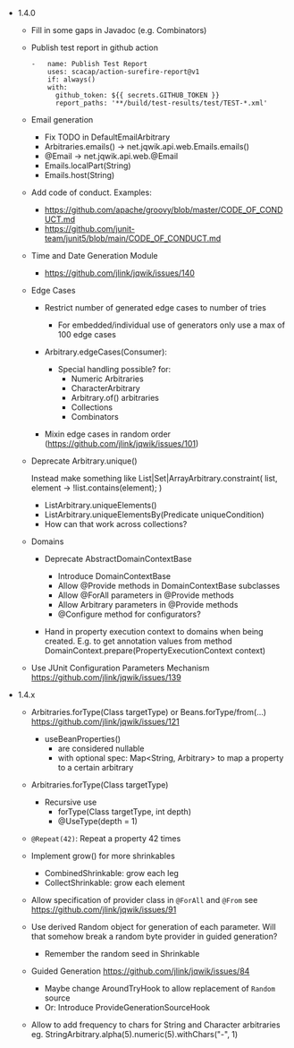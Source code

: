 - 1.4.0

    - Fill in some gaps in Javadoc (e.g. Combinators)

    - Publish test report in github action
      ```
      -   name: Publish Test Report
          uses: scacap/action-surefire-report@v1
          if: always()
          with:
            github_token: ${{ secrets.GITHUB_TOKEN }}
            report_paths: '**/build/test-results/test/TEST-*.xml'
      ```  

    - Email generation
        - Fix TODO in DefaultEmailArbitrary
        - Arbitraries.emails() -> net.jqwik.api.web.Emails.emails()
        - @Email -> net.jqwik.api.web.@Email
        - Emails.localPart(String) 
        - Emails.host(String) 

    - Add code of conduct. Examples:
        - https://github.com/apache/groovy/blob/master/CODE_OF_CONDUCT.md
        - https://github.com/junit-team/junit5/blob/main/CODE_OF_CONDUCT.md

    - Time and Date Generation Module
        - https://github.com/jlink/jqwik/issues/140

    - Edge Cases

        - Restrict number of generated edge cases to number of tries
          - For embedded/individual use of generators only use a max of 100 edge cases
        
        - Arbitrary.edgeCases(Consumer<Config>):
          - Special handling possible? for:
              - Numeric Arbitraries
              - CharacterArbitrary
              - Arbitrary.of() arbitraries
              - Collections
              - Combinators
        
        - Mixin edge cases in random order (https://github.com/jlink/jqwik/issues/101)

    - Deprecate Arbitrary.unique()
    
      Instead make something like List|Set|ArrayArbitrary.constraint(
        list, element -> !list.contains(element);
      ) 
        - ListArbitrary.uniqueElements()
        - ListArbitrary.uniqueElementsBy(Predicate<E> uniqueCondition)
        - How can that work across collections?

    - Domains
        - Deprecate AbstractDomainContextBase
            - Introduce DomainContextBase
            - Allow @Provide methods in DomainContextBase subclasses
            - Allow @ForAll parameters in @Provide methods
            - Allow Arbitrary<T> parameters in @Provide methods
            - @Configure method for configurators?
            
        - Hand in property execution context to domains when being created.
          E.g. to get annotation values from method
          DomainContext.prepare(PropertyExecutionContext context)

    - Use JUnit Configuration Parameters Mechanism
      https://github.com/jlink/jqwik/issues/139

- 1.4.x

    - Arbitraries.forType(Class<T> targetType) or Beans.forType/from(...)
      https://github.com/jlink/jqwik/issues/121
        - useBeanProperties()
            - are considered nullable
            - with optional spec: Map<String, Arbitrary> to map
              a property to a certain arbitrary

    - Arbitraries.forType(Class<T> targetType)
        - Recursive use
            - forType(Class<T> targetType, int depth)
            - @UseType(depth = 1)

    - `@Repeat(42)`: Repeat a property 42 times

    - Implement grow() for more shrinkables
        - CombinedShrinkable: grow each leg
        - CollectShrinkable: grow each element

    - Allow specification of provider class in `@ForAll` and `@From`
      see https://github.com/jlink/jqwik/issues/91

    - Use derived Random object for generation of each parameter.
      Will that somehow break a random byte provider in guided generation?
      - Remember the random seed in Shrinkable

    - Guided Generation
      https://github.com/jlink/jqwik/issues/84
      - Maybe change AroundTryHook to allow replacement of `Random` source
      - Or: Introduce ProvideGenerationSourceHook
      
    - Allow to add frequency to chars for String and Character arbitraries
      eg. StringArbitrary.alpha(5).numeric(5).withChars("-", 1)


